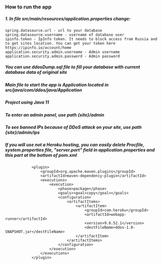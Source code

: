 ### How to run the app
##### 1. In file src/main/resources/application.properties change:<br>
    spring.datasource.url - url to your database
    spring.datasource.username - username of database user
    ipinfo.token - IpInfo token. It needs to block access from Russia and to get sites location. You can get your token here https://ipinfo.io/account/home 
    application.security.admin.username - Admin username
    application.security.admin.password - Admin password
##### You can use ddosDump.sql file to fill your database with current database data of original site<br>
##### Main file to start the app is Application located in src/java/com/ddos/java/Application<br>
##### Project using Java 11
##### To enter an admin panel, use path {site}/admin
##### To see banned IPs because of DDoS attack on your site, use path {site}/admin/ips
##### If you will use not a Heroku hosting, you can easily delete Procfile, system.properties file, "server.port" field in application.properties and this part at the bottom of pom.xml
                <plugin>
                    <groupId>org.apache.maven.plugins</groupId>
                    <artifactId>maven-dependency-plugin</artifactId>
                    <executions>
                        <execution>
                            <phase>package</phase>
                            <goals><goal>copy</goal></goals>
                            <configuration>
                                <artifactItems>
                                    <artifactItem>
                                        <groupId>com.heroku</groupId>
                                        <artifactId>webapp-runner</artifactId>
                                        <version>9.0.52.1</version>
                                        <destFileName>ddos-1.0-SNAPSHOT.jar</destFileName>
                                    </artifactItem>
                                </artifactItems>
                            </configuration>
                        </execution>
                    </executions>
                </plugin>
